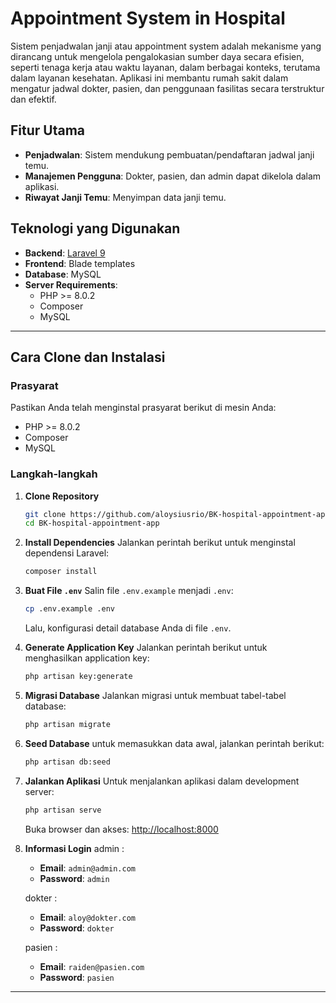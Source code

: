 # Appointment System in Hospital

Sistem penjadwalan janji atau appointment system adalah mekanisme yang dirancang untuk mengelola pengalokasian sumber daya secara efisien, seperti tenaga kerja atau waktu layanan, dalam berbagai konteks, terutama dalam layanan kesehatan. Aplikasi ini membantu rumah sakit dalam mengatur jadwal dokter, pasien, dan penggunaan fasilitas secara terstruktur dan efektif.

## Fitur Utama

-   **Penjadwalan**: Sistem mendukung pembuatan/pendaftaran jadwal janji temu.
-   **Manajemen Pengguna**: Dokter, pasien, dan admin dapat dikelola dalam aplikasi.
-   **Riwayat Janji Temu**: Menyimpan data janji temu.

## Teknologi yang Digunakan

-   **Backend**: [Laravel 9](https://laravel.com/docs/9.x)
-   **Frontend**: Blade templates
-   **Database**: MySQL
-   **Server Requirements**:
    -   PHP >= 8.0.2
    -   Composer
    -   MySQL

---

## Cara Clone dan Instalasi

### Prasyarat

Pastikan Anda telah menginstal prasyarat berikut di mesin Anda:

-   PHP >= 8.0.2
-   Composer
-   MySQL

### Langkah-langkah

1. **Clone Repository**

    ```bash
    git clone https://github.com/aloysiusrio/BK-hospital-appointment-app.git
    cd BK-hospital-appointment-app
    ```

2. **Install Dependencies**
   Jalankan perintah berikut untuk menginstal dependensi Laravel:

    ```bash
    composer install
    ```

3. **Buat File `.env`**
   Salin file `.env.example` menjadi `.env`:

    ```bash
    cp .env.example .env
    ```

    Lalu, konfigurasi detail database Anda di file `.env`.

4. **Generate Application Key**
   Jalankan perintah berikut untuk menghasilkan application key:

    ```bash
    php artisan key:generate
    ```

5. **Migrasi Database**
   Jalankan migrasi untuk membuat tabel-tabel database:

    ```bash
    php artisan migrate
    ```

6. **Seed Database**
   untuk memasukkan data awal, jalankan perintah berikut:

    ```bash
    php artisan db:seed
    ```

7. **Jalankan Aplikasi**
   Untuk menjalankan aplikasi dalam development server:

    ```bash
    php artisan serve
    ```

    Buka browser dan akses: [http://localhost:8000](http://localhost:8000)

8. **Informasi Login**
   admin :

    - **Email**: `admin@admin.com`
    - **Password**: `admin`

    dokter :

    - **Email**: `aloy@dokter.com`
    - **Password**: `dokter`

    pasien :

    - **Email**: `raiden@pasien.com`
    - **Password**: `pasien`

---
